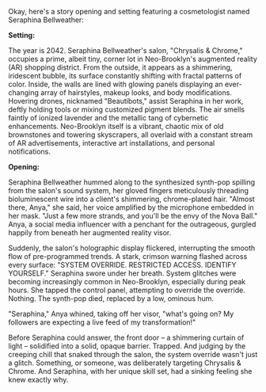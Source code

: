 Okay, here's a story opening and setting featuring a cosmetologist named Seraphina Bellweather:

**Setting:**

The year is 2042. Seraphina Bellweather's salon, "Chrysalis & Chrome," occupies a prime, albeit tiny, corner lot in Neo-Brooklyn's augmented reality (AR) shopping district. From the outside, it appears as a shimmering, iridescent bubble, its surface constantly shifting with fractal patterns of color. Inside, the walls are lined with glowing panels displaying an ever-changing array of hairstyles, makeup looks, and body modifications. Hovering drones, nicknamed "Beautibots," assist Seraphina in her work, deftly holding tools or mixing customized pigment blends. The air smells faintly of ionized lavender and the metallic tang of cybernetic enhancements. Neo-Brooklyn itself is a vibrant, chaotic mix of old brownstones and towering skyscrapers, all overlaid with a constant stream of AR advertisements, interactive art installations, and personal notifications.

**Opening:**

Seraphina Bellweather hummed along to the synthesized synth-pop spilling from the salon's sound system, her gloved fingers meticulously threading bioluminescent wire into a client's shimmering, chrome-plated hair. "Almost there, Anya," she said, her voice amplified by the microphone embedded in her mask. "Just a few more strands, and you'll be the envy of the Nova Ball." Anya, a social media influencer with a penchant for the outrageous, gurgled happily from beneath her augmented reality visor.

Suddenly, the salon's holographic display flickered, interrupting the smooth flow of pre-programmed trends. A stark, crimson warning flashed across every surface: "SYSTEM OVERRIDE. RESTRICTED ACCESS. IDENTIFY YOURSELF." Seraphina swore under her breath. System glitches were becoming increasingly common in Neo-Brooklyn, especially during peak hours. She tapped the control panel, attempting to override the override. Nothing. The synth-pop died, replaced by a low, ominous hum.

"Seraphina," Anya whined, taking off her visor, "what's going on? My followers are expecting a live feed of my transformation!"

Before Seraphina could answer, the front door – a shimmering curtain of light – solidified into a solid, opaque barrier. Trapped. And judging by the creeping chill that snaked through the salon, the system override wasn't just a glitch. Something, or someone, was deliberately targeting Chrysalis & Chrome. And Seraphina, with her unique skill set, had a sinking feeling she knew exactly why.
